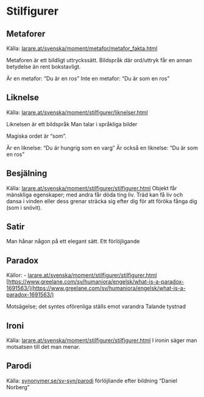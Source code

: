 # Stilfigurer

## Metaforer
Källa: [larare.at/svenska/moment/metafor/metafor_fakta.html](larare.at/svenska/moment/metafor/metafor_fakta.html)

Metaforen är ett bildligt uttryckssätt.
Bildspråk där ord/uttryk får en annan betydelse än rent bokstavligt.

Är en metafor: ”Du är en ros”
Inte en metafor: “Du är som en ros”

## Liknelse
Källa: [larare.at/svenska/moment/stilfigurer/liknelser.html](larare.at/svenska/moment/stilfigurer/liknelser.html)

Liknelsen är ett bildspråk
Man talar i språkliga bilder

Magiska ordet är “som”.

Är en liknelse: “Du är hungrig som en varg”
Är också en liknelse: ”Du är som en ros”

## Besjälning
Källa: [larare.at/svenska/moment/stilfigurer/stilfigurer.html](larare.at/svenska/moment/stilfigurer/stilfigurer.html)
Objekt får mänskliga egenskaper; med andra får döda ting liv. Träd kan få liv och dansa i vinden eller dess grenar sträcka sig efter dig för att föröka fånga dig (som i snövit).

## Satir
Man hånar någon på ett elegant sätt.
Ett förlöjligande



## Paradox
Källor: 
    - [larare.at/svenska/moment/stilfigurer/stilfigurer.html](larare.at/svenska/moment/stilfigurer/stilfigurer.html)
[https://www.greelane.com/sv/humaniora/engelsk/what-is-a-paradox-1691563/](https://www.greelane.com/sv/humaniora/engelsk/what-is-a-paradox-1691563/)

Motsägelse; det syntes oförenliga ställs emot varandra
Talande tystnad

## Ironi
Källa: [larare.at/svenska/moment/stilfigurer/stilfigurer.html](larare.at/svenska/moment/stilfigurer/stilfigurer.html)
	I ironin säger man motsatsen till det man menar.

## Parodi
Källa: [synonymer.se/sv-syn/parodi](synonymer.se/sv-syn/parodi)
förlöjliande efter bildning
“Daniel Norberg”
	

